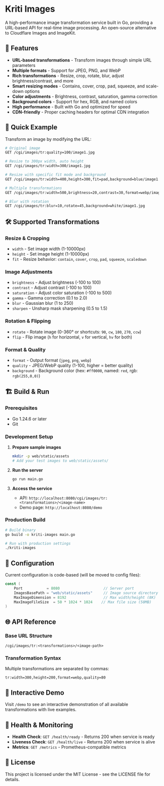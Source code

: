 # Kriti Images

A high-performance image transformation service built in Go, providing a URL-based API for real-time image processing. An open-source alternative to Cloudflare Images and ImageKit.

## 🚀 Features

- **URL-based transformations** - Transform images through simple URL parameters
- **Multiple formats** - Support for JPEG, PNG, and WebP
- **Rich transformations** - Resize, crop, rotate, blur, adjust brightness/contrast, and more
- **Smart resizing modes** - Contains, cover, crop, pad, squeeze, and scale-down options
- **Color adjustments** - Brightness, contrast, saturation, gamma correction
- **Background colors** - Support for hex, RGB, and named colors
- **High performance** - Built with Go and optimized for speed
- **CDN-friendly** - Proper caching headers for optimal CDN integration

## 📖 Quick Example

Transform an image by modifying the URL:

```bash
# Original image
GET /cgi/images/tr:quality=100/image1.jpg

# Resize to 300px width, auto height
GET /cgi/images/tr:width=300/image1.jpg

# Resize with specific fit mode and background
GET /cgi/images/tr:width=400,height=300,fit=pad,background=blue/image1.jpg

# Multiple transformations
GET /cgi/images/tr:width=500,brightness=20,contrast=30,format=webp/image1.jpg

# Blur with rotation
GET /cgi/images/tr:blur=10,rotate=45,background=white/image1.jpg
```

## 🛠 Supported Transformations

### Resize & Cropping
- `width` - Set image width (1-10000px)
- `height` - Set image height (1-10000px)
- `fit` - Resize behavior: `contain`, `cover`, `crop`, `pad`, `squeeze`, `scaledown`

### Image Adjustments
- `brightness` - Adjust brightness (-100 to 100)
- `contrast` - Adjust contrast (-100 to 100)
- `saturation` - Adjust color saturation (-100 to 500)
- `gamma` - Gamma correction (0.1 to 2.0)
- `blur` - Gaussian blur (1 to 250)
- `sharpen` - Unsharp mask sharpening (0.5 to 1.5)

### Rotation & Flipping
- `rotate` - Rotate image (0-360° or shortcuts: `90`, `cw`, `180`, `270`, `ccw`)
- `flip` - Flip image (`h` for horizontal, `v` for vertical, `hv` for both)

### Format & Quality
- `format` - Output format (`jpeg`, `png`, `webp`)
- `quality` - JPEG/WebP quality (1-100, higher = better quality)
- `background` - Background color (hex: `#ff0000`, named: `red`, rgb: `rgb(255,0,0)`)

## 🏗 Build & Run

### Prerequisites
- Go 1.24.6 or later
- Git

### Development Setup

1. **Prepare sample images**
   ```bash
   mkdir -p web/static/assets
   # Add your test images to web/static/assets/
   ```

2. **Run the server**
   ```bash
   go run main.go
   ```

3. **Access the service**
   - API: `http://localhost:8080/cgi/images/tr:<transformations>/<image-name>`
   - Demo page: `http://localhost:8080/demo`

### Production Build

```bash
# Build binary
go build -o kriti-images main.go

# Run with production settings
./kriti-images
```

## 🔧 Configuration

Current configuration is code-based (will be moved to config files):

```go
const (
    Port           = 8080                    // Server port
    ImagesBasePath = "web/static/assets"     // Image source directory
    MaxImageDimension = 8192                 // Max width/height (8K)
    MaxImageFileSize  = 50 * 1024 * 1024    // Max file size (50MB)
)
```

## 🌐 API Reference

### Base URL Structure
```
/cgi/images/tr:<transformations>/<image-path>
```

### Transformation Syntax
Multiple transformations are separated by commas:
```
tr:width=300,height=200,format=webp,quality=80
```

## 🎨 Interactive Demo

Visit `/demo` to see an interactive demonstration of all available transformations with live examples.

## 🚦 Health & Monitoring

- **Health Check**: `GET /health/ready` - Returns 200 when service is ready
- **Liveness Check**: `GET /health/live` - Returns 200 when service is alive
- **Metrics**: `GET /metrics` - Prometheus-compatible metrics


## 📄 License

This project is licensed under the MIT License - see the LICENSE file for details.
